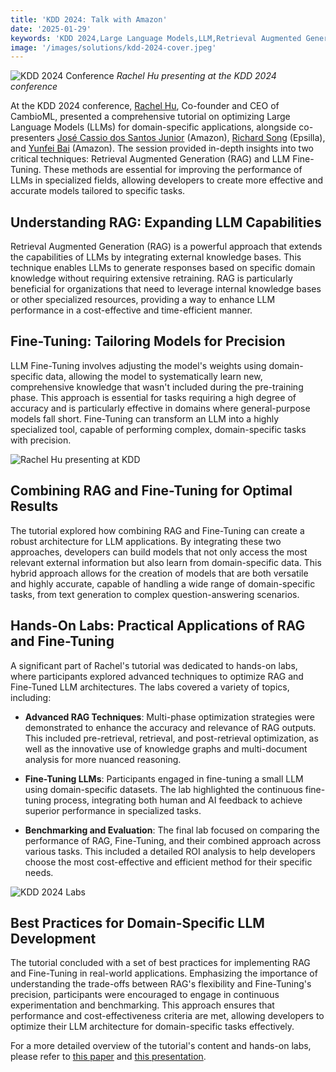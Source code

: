 ```yaml
---
title: 'KDD 2024: Talk with Amazon'
date: '2025-01-29'
keywords: 'KDD 2024,Large Language Models,LLM,Retrieval Augmented Generation,RAG,LLM fine-tuning,Amazon,domain-specific AI,machine learning,conference'
image: '/images/solutions/kdd-2024-cover.jpeg'
---
```


![KDD 2024 Conference](/images/solutions/kdd-2024-cover.jpeg)
_Rachel Hu presenting at the KDD 2024 conference_

At the KDD 2024 conference, [Rachel Hu](https://www.linkedin.com/in/rachelsonghu/), Co-founder and CEO of CambioML, presented a comprehensive tutorial on optimizing Large Language Models (LLMs) for domain-specific applications, alongside co-presenters [José Cassio dos Santos Junior](https://www.linkedin.com/in/jcassiojr/) (Amazon), [Richard Song](https://www.linkedin.com/in/renchu-richard-song-a4099247/) (Epsilla), and [Yunfei Bai](https://www.linkedin.com/in/yunfei-felix-bai-909b861/) (Amazon). The session provided in-depth insights into two critical techniques: Retrieval Augmented Generation (RAG) and LLM Fine-Tuning. These methods are essential for improving the performance of LLMs in specialized fields, allowing developers to create more effective and accurate models tailored to specific tasks.

## Understanding RAG: Expanding LLM Capabilities

Retrieval Augmented Generation (RAG) is a powerful approach that extends the capabilities of LLMs by integrating external knowledge bases. This technique enables LLMs to generate responses based on specific domain knowledge without requiring extensive retraining. RAG is particularly beneficial for organizations that need to leverage internal knowledge bases or other specialized resources, providing a way to enhance LLM performance in a cost-effective and time-efficient manner.

## Fine-Tuning: Tailoring Models for Precision

LLM Fine-Tuning involves adjusting the model's weights using domain-specific data, allowing the model to systematically learn new, comprehensive knowledge that wasn't included during the pre-training phase. This approach is essential for tasks requiring a high degree of accuracy and is particularly effective in domains where general-purpose models fall short. Fine-Tuning can transform an LLM into a highly specialized tool, capable of performing complex, domain-specific tasks with precision.

![Rachel Hu presenting at KDD](/images/solutions/kdd-2024-rachel.jpeg)

## Combining RAG and Fine-Tuning for Optimal Results

The tutorial explored how combining RAG and Fine-Tuning can create a robust architecture for LLM applications. By integrating these two approaches, developers can build models that not only access the most relevant external information but also learn from domain-specific data. This hybrid approach allows for the creation of models that are both versatile and highly accurate, capable of handling a wide range of domain-specific tasks, from text generation to complex question-answering scenarios.

## Hands-On Labs: Practical Applications of RAG and Fine-Tuning

A significant part of Rachel's tutorial was dedicated to hands-on labs, where participants explored advanced techniques to optimize RAG and Fine-Tuned LLM architectures. The labs covered a variety of topics, including:

- **Advanced RAG Techniques**: Multi-phase optimization strategies were demonstrated to enhance the accuracy and relevance of RAG outputs. This included pre-retrieval, retrieval, and post-retrieval optimization, as well as the innovative use of knowledge graphs and multi-document analysis for more nuanced reasoning.

- **Fine-Tuning LLMs**: Participants engaged in fine-tuning a small LLM using domain-specific datasets. The lab highlighted the continuous fine-tuning process, integrating both human and AI feedback to achieve superior performance in specialized tasks.

- **Benchmarking and Evaluation**: The final lab focused on comparing the performance of RAG, Fine-Tuning, and their combined approach across various tasks. This included a detailed ROI analysis to help developers choose the most cost-effective and efficient method for their specific needs.

![KDD 2024 Labs](/images/solutions/kdd-2024-labs.jpg)

## Best Practices for Domain-Specific LLM Development

The tutorial concluded with a set of best practices for implementing RAG and Fine-Tuning in real-world applications. Emphasizing the importance of understanding the trade-offs between RAG's flexibility and Fine-Tuning's precision, participants were encouraged to engage in continuous experimentation and benchmarking. This approach ensures that performance and cost-effectiveness criteria are met, allowing developers to optimize their LLM architecture for domain-specific tasks effectively.

For a more detailed overview of the tutorial's content and hands-on labs, please refer to [this paper](https://dl.acm.org/doi/abs/10.1145/3637528.3671445) and [this presentation](https://docs.google.com/presentation/d/18PJctnI-KbABE1El_AifjN_7eoHatuaoN8-2q57xpSw/edit#slide=id.g2f5cc21ff85_5_1096).
